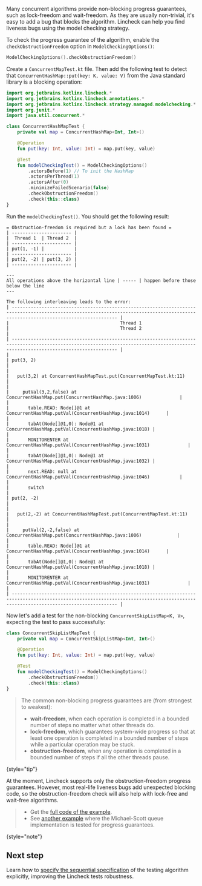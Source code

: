 [//]: # (title: Progress guarantees)

Many concurrent algorithms provide non-blocking progress guarantees, such as lock-freedom and wait-freedom. As they are
usually non-trivial, it's easy to add a bug that blocks the algorithm. Lincheck can help you find liveness bugs using
the model checking strategy.

To check the progress guarantee of the algorithm, enable the `checkObstructionFreedom` option in `ModelCheckingOptions()`:

```kotlin
ModelCheckingOptions().checkObstructionFreedom()
```

Create a `ConcurrentMapTest.kt` file.
Then add the following test to detect that `ConcurrentHashMap::put(key: K, value: V)` from the Java standard library is a blocking operation:

```kotlin
import org.jetbrains.kotlinx.lincheck.*
import org.jetbrains.kotlinx.lincheck.annotations.*
import org.jetbrains.kotlinx.lincheck.strategy.managed.modelchecking.*
import org.junit.*
import java.util.concurrent.*

class ConcurrentHashMapTest {
    private val map = ConcurrentHashMap<Int, Int>()

    @Operation
    fun put(key: Int, value: Int) = map.put(key, value)

    @Test
    fun modelCheckingTest() = ModelCheckingOptions()
        .actorsBefore(1) // To init the HashMap
        .actorsPerThread(1)
        .actorsAfter(0)
        .minimizeFailedScenario(false)
        .checkObstructionFreedom()
        .check(this::class)
}
```

Run the `modelCheckingTest()`. You should get the following result:

```text
= Obstruction-freedom is required but a lock has been found =
| ---------------------- |
|  Thread 1  | Thread 2  |
| ---------------------- |
| put(1, -1) |           |
| ---------------------- |
| put(2, -2) | put(3, 2) |
| ---------------------- |

---
All operations above the horizontal line | ----- | happen before those below the line
---

The following interleaving leads to the error:
| ----------------------------------------------------------------------------------------------------------------------------------------------------------------------------------- |
|                                         Thread 1                                         |                                         Thread 2                                         |
| ----------------------------------------------------------------------------------------------------------------------------------------------------------------------------------- |
|                                                                                          | put(3, 2)                                                                                |
|                                                                                          |   put(3,2) at ConcurrentHashMapTest.put(ConcurrentMapTest.kt:11)                         |
|                                                                                          |     putVal(3,2,false) at ConcurrentHashMap.put(ConcurrentHashMap.java:1006)              |
|                                                                                          |       table.READ: Node[]@1 at ConcurrentHashMap.putVal(ConcurrentHashMap.java:1014)      |
|                                                                                          |       tabAt(Node[]@1,0): Node@1 at ConcurrentHashMap.putVal(ConcurrentHashMap.java:1018) |
|                                                                                          |       MONITORENTER at ConcurrentHashMap.putVal(ConcurrentHashMap.java:1031)              |
|                                                                                          |       tabAt(Node[]@1,0): Node@1 at ConcurrentHashMap.putVal(ConcurrentHashMap.java:1032) |
|                                                                                          |       next.READ: null at ConcurrentHashMap.putVal(ConcurrentHashMap.java:1046)           |
|                                                                                          |       switch                                                                             |
| put(2, -2)                                                                               |                                                                                          |
|   put(2,-2) at ConcurrentHashMapTest.put(ConcurrentMapTest.kt:11)                        |                                                                                          |
|     putVal(2,-2,false) at ConcurrentHashMap.put(ConcurrentHashMap.java:1006)             |                                                                                          |
|       table.READ: Node[]@1 at ConcurrentHashMap.putVal(ConcurrentHashMap.java:1014)      |                                                                                          |
|       tabAt(Node[]@1,0): Node@1 at ConcurrentHashMap.putVal(ConcurrentHashMap.java:1018) |                                                                                          |
|       MONITORENTER at ConcurrentHashMap.putVal(ConcurrentHashMap.java:1031)              |                                                                                          |
| ----------------------------------------------------------------------------------------------------------------------------------------------------------------------------------- |
```

Now let's add a test for the non-blocking `ConcurrentSkipListMap<K, V>`, expecting the test to pass successfully:

```kotlin
class ConcurrentSkipListMapTest {
    private val map = ConcurrentSkipListMap<Int, Int>()

    @Operation
    fun put(key: Int, value: Int) = map.put(key, value)

    @Test
    fun modelCheckingTest() = ModelCheckingOptions()
        .checkObstructionFreedom()
        .check(this::class)
}
```

> The common non-blocking progress guarantees are (from strongest to weakest):
> 
> * **wait-freedom**, when each operation is completed in a bounded number of steps no matter what other threads do.
> * **lock-freedom**, which guarantees system-wide progress so that at least one operation is completed in a bounded number of
>   steps while a particular operation may be stuck.
> * **obstruction-freedom**, when any operation is completed in a bounded number of steps if all the other threads pause.
>
{style="tip"}

At the moment, Lincheck supports only the obstruction-freedom progress guarantees. However, most real-life liveness bugs
add unexpected blocking code, so the obstruction-freedom check will also help with lock-free and wait-free algorithms.

> * Get the [full code of the example](https://github.com/Kotlin/kotlinx-lincheck/blob/guide/src/jvm/test/org/jetbrains/kotlinx/lincheck/test/guide/ConcurrentMapTest.kt).
> * See [another example](https://github.com/Kotlin/kotlinx-lincheck/blob/guide/src/jvm/test/org/jetbrains/kotlinx/lincheck/test/guide/ObstructionFreedomViolationTest.kt)
>   where the Michael-Scott queue implementation is tested for progress guarantees.
>
{style="note"}

## Next step

Learn how to [specify the sequential specification](sequential-specification.md) of the testing algorithm explicitly,
improving the Lincheck tests robustness.